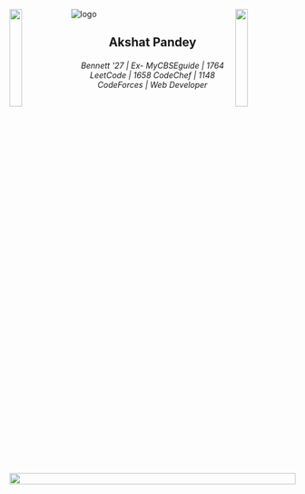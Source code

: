 ![logo](supun-new.png)
<img align="left" src="https://user-images.githubusercontent.com/65187002/144930161-2f783401-8d27-4fdf-a2f7-cc0ba32f1f1f.gif" width="21%" style="display:inline;"><img align="right" src="https://user-images.githubusercontent.com/65187002/144930161-2f783401-8d27-4fdf-a2f7-cc0ba32f1f1f.gif" width="21%" style="display:inline;">

<h2 align="center">Akshat Pandey</h2>
<h6 align="center">Bennett '27 | Ex- MyCBSEguide | 1764 LeetCode | 1658 CodeChef | 1148 CodeForces | Web Developer</h6>
<br><br>

<img src="https://i.imgur.com/dBaSKWF.gif" height="20" width="100%">
